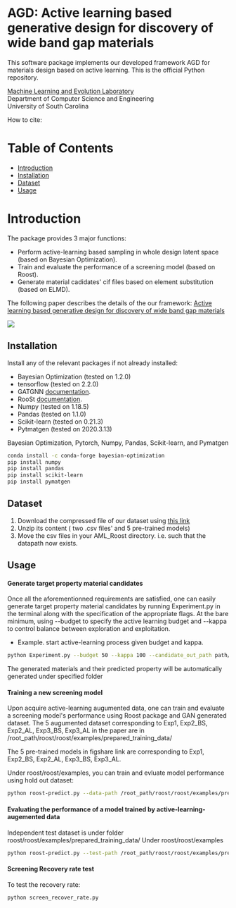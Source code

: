 # AGD: Active learning based generative design for discovery of wide band gap materials
This software package implements our developed framework AGD for materials design based on active learning. This is the official Python repository. 

[Machine Learning and Evolution Laboratory](http://mleg.cse.sc.edu)<br />
Department of Computer Science and Engineering <br />
University of South Carolina <br />

How to cite:<br />


# Table of Contents
* [Introduction](#introduction)
* [Installation](#installation)
* [Dataset](#dataset)
* [Usage](#usage)



<a name="introduction"></a>
# Introduction
The package provides 3 major functions:

- Perform active-learning based sampling in whole design latent space (based on Bayesian Optimization).
- Train and evaluate the performance of a screening model (based on Roost).
- Generate material cadidates' cif files based on element substitution (based on ELMD). 

The following paper describes the details of the our framework:
[Active learning based generative design for discovery of wide band gap materials](https://arxiv.org/pdf/.pdf)



![](front-pic.png)
<a name="installation"></a>
## Installation
Install any of the relevant packages if not already installed:
* Bayesian Optimization (tested on 1.2.0)
* tensorflow (tested on 2.2.0)
* GATGNN [documentation](https://github.com/superlouis/GATGNN).
* RooSt [documentation](https://github.com/CompRhys/roost).
* Numpy   (tested on 1.18.5)
* Pandas  (tested on 1.1.0) 
* Scikit-learn (tested on 0.21.3) 
* Pytmatgen (tested on 2020.3.13)

Bayesian Optimization, Pytorch, Numpy, Pandas, Scikit-learn, and Pymatgen
```bash
conda install -c conda-forge bayesian-optimization
pip install numpy
pip install pandas
pip install scikit-learn
pip install pymatgen
```


<a name="dataset"></a>
## Dataset
1. Download the compressed file of our dataset using [this link](https://figshare.com/articles/dataset/bd_AML_whole_init_300_csv/14132270)
2. Unzip its content ( two .csv files' and 5 pre-trained models)
3. Move the csv files in your AML_Roost directory. i.e. such that the datapath now exists.

<a name="usage"></a>
## Usage
#### Generate target property material candidates
Once all the aforementionned requirements are satisfied, one can easily generate target property material candidates by running Experiment.py in the terminal along with the specification of the appropriate flags. At the bare minimum, using --budget to specify the active learning budget and --kappa to control balance between exploration and exploitation.
- Example. start active-learning process given budget and kappa.
```bash
python Experiment.py --budget 50 --kappa 100 --candidate_out_path path/you/prefer
```
The generated materials and their predicted property will be automatically generated under specified folder

#### Training a new screening model
 Upon acquire active-learning augumented data, one can train and evaluate a screening model's performance using Roost package and GAN generated dataset.
 The 5 augumented dataset corresponding to Exp1, Exp2_BS, Exp2_AL, Exp3_BS, Exp3_AL in the paper are in /root_path/roost/roost/examples/prepared_training_data/
 
 The 5 pre-trained models in figshare link are corresponding to Exp1, Exp2_BS, Exp2_AL, Exp3_BS, Exp3_AL.
 
 Under roost/roost/examples, you can train and evluate model performance using hold out dataset:
```bash
python roost-predict.py --data-path /root_path/roost/roost/examples/prepared_training_data/Exp3_AL_1153.csv --train --evaluate --val-size 0.2  --epochs 200 --run-id 311
```

#### Evaluating the performance of a model trained by active-learning-augemented data

Independent test dataset is under folder roost/roost/examples/prepared_training_data/
Under roost/roost/examples
```bash
python roost-predict.py --test-path /root_path/roost/roost/examples/prepared_training_data/bd_test_only.csv --regression --evaluate --run-id 3
```

#### Screening Recovery rate test

To test the recovery rate:
```bash
python screen_recover_rate.py
```

